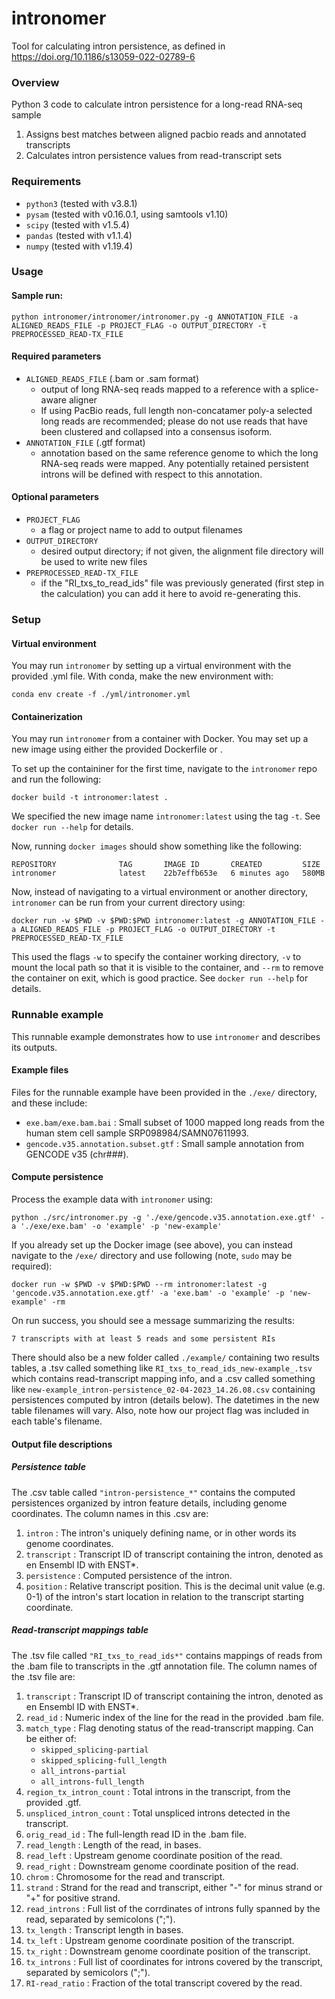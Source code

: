 # intronomer
Tool for calculating intron persistence, as defined in https://doi.org/10.1186/s13059-022-02789-6

### Overview
Python 3 code to calculate intron persistence for a long-read RNA-seq sample

1. Assigns best matches between aligned pacbio reads and annotated transcripts
2. Calculates intron persistence values from read-transcript sets

### Requirements
- `python3` (tested with v3.8.1)
- `pysam` (tested with v0.16.0.1, using samtools v1.10)
- `scipy` (tested with v1.5.4)
- `pandas` (tested with v1.1.4)
- `numpy` (tested with v1.19.4)

### Usage

#### Sample run:
```
python intronomer/intronomer/intronomer.py -g ANNOTATION_FILE -a ALIGNED_READS_FILE -p PROJECT_FLAG -o OUTPUT_DIRECTORY -t PREPROCESSED_READ-TX_FILE
```

#### Required parameters
- `ALIGNED_READS_FILE` (.bam or .sam format)
    - output of long RNA-seq reads mapped to a reference with a splice-aware aligner
    - If using PacBio reads, full length non-concatamer poly-a selected long reads are recommended; please do not use reads that have been clustered and collapsed into a consensus isoform.
- `ANNOTATION_FILE` (.gtf format)
    - annotation based on the same reference genome to which the long RNA-seq reads were mapped. Any potentially retained persistent introns will be defined with respect to this annotation.

#### Optional parameters
- `PROJECT_FLAG`
    - a flag or project name to add to output filenames
- `OUTPUT_DIRECTORY`
    - desired output directory; if not given, the alignment file directory will be used to write new files
- `PREPROCESSED_READ-TX_FILE`
    - if the "RI_txs_to_read_ids" file was previously generated (first step in the calculation) you can add it here to avoid re-generating this.

### Setup

#### Virtual environment

You may run `intronomer` by setting up a virtual environment with the provided .yml file. With conda, make the new environment with:

```
conda env create -f ./yml/intronomer.yml
```

#### Containerization

You may run `intronomer` from a container with Docker. You may set up a new image using either the provided Dockerfile or .

To set up the containiner for the first time, navigate to the `intronomer` repo and run the following:

```
docker build -t intronomer:latest .
```

We specified the new image name `intronomer:latest` using the tag `-t`. See `docker run --help` for details.

Now, running `docker images` should show something like the following:

```
REPOSITORY              TAG       IMAGE ID       CREATED         SIZE  
intronomer              latest    22b7effb653e   6 minutes ago   580MB
```

Now, instead of navigating to a virtual environment or another directory, `intronomer` can be run from your current directory using:

```
docker run -w $PWD -v $PWD:$PWD intronomer:latest -g ANNOTATION_FILE -a ALIGNED_READS_FILE -p PROJECT_FLAG -o OUTPUT_DIRECTORY -t PREPROCESSED_READ-TX_FILE
```

This used the flags `-w` to specify the container working directory, `-v` to mount the local path so that it is visible to the container, and `--rm` to remove the container on exit, which is good practice. See `docker run --help` for details.

### Runnable example

This runnable example demonstrates how to use `intronomer` and describes its outputs. 

#### Example files

Files for the runnable example have been provided in the `./exe/` directory, and these include:

* `exe.bam/exe.bam.bai` : Small subset of 1000 mapped long reads from the human stem cell sample SRP098984/SAMN07611993.
* `gencode.v35.annotation.subset.gtf` : Small sample annotation from GENCODE v35 (chr###).

#### Compute persistence

Process the example data with `intronomer` using:

```
python ./src/intronomer.py -g './exe/gencode.v35.annotation.exe.gtf' -a './exe/exe.bam' -o 'example' -p 'new-example'
```

If you already set up the Docker image (see above), you can instead navigate to the `/exe/` directory and use following (note, `sudo` may be required):

```
docker run -w $PWD -v $PWD:$PWD --rm intronomer:latest -g 'gencode.v35.annotation.exe.gtf' -a 'exe.bam' -o 'example' -p 'new-example' -rm
```

On run success, you should see a message summarizing the results:

```
7 transcripts with at least 5 reads and some persistent RIs
```

There should also be a new folder called `./example/` containing two results tables, a .tsv called something like `RI_txs_to_read_ids_new-example_.tsv` which contains read-transcript mapping info, and a .csv called something like `new-example_intron-persistence_02-04-2023_14.26.08.csv` containing persistences computed by intron (details below). The datetimes in the new table filenames will vary. Also, note how our project flag was included in each table's filename.

#### Output file descriptions

##### Persistence table

The .csv table called `"intron-persistence_*"` contains the computed persistences organized by intron feature details, including genome coordinates. The column names in this .csv are:

1. `intron` : The intron's uniquely defining name, or in other words its genome coordinates.
2. `transcript` : Transcript ID of transcript containing the intron, denoted as en Ensembl ID with ENST*.
3. `persistence` : Computed persistence of the intron.
4. `position` : Relative transcript position. This is the decimal unit value (e.g. 0-1) of the intron's start location in relation to the transcript starting coordinate.

##### Read-transcript mappings table

The .tsv file called `"RI_txs_to_read_ids*"` contains mappings of reads from the .bam file to transcripts in the .gtf annotation file. The column names of the .tsv file are:

1. `transcript` : Transcript ID of transcript containing the intron, denoted as en Ensembl ID with ENST*.
2. `read_id` : Numeric index of the line for the read in the provided .bam file.
3. `match_type` : Flag denoting status of the read-transcript mapping. Can be either of:
    * `skipped_splicing-partial`
    * `skipped_splicing-full_length`
    * `all_introns-partial`
    * `all_introns-full_length`
4. `region_tx_intron_count` : Total introns in the transcript, from the provided .gtf.
5. `unspliced_intron_count` : Total unspliced introns detected in the transcript.
6. `orig_read_id` : The full-length read ID in the .bam file.
7. `read_length` : Length of the read, in bases.
8. `read_left` : Upstream genome coordinate position of the read.
9. `read_right` : Downstream genome coordinate position of the read.
10. `chrom` : Chromosome for the read and transcript.
11. `strand` : Strand for the read and transcript, either "-" for minus strand or "+" for positive strand.
12. `read_introns` : Full list of the corrdinates of introns fully spanned by the read, separated by semicolons (";").
13. `tx_length` : Transcript length in bases.
14. `tx_left` : Upstream genome coordinate position of the transcript.
15. `tx_right` : Downstream genome coordinate position of the transcript.
16. `tx_introns` : Full list of coordinates for introns covered by the transcript, separated by semicolors (";").
17. `RI-read_ratio`  : Fraction of the total transcript covered by the read.